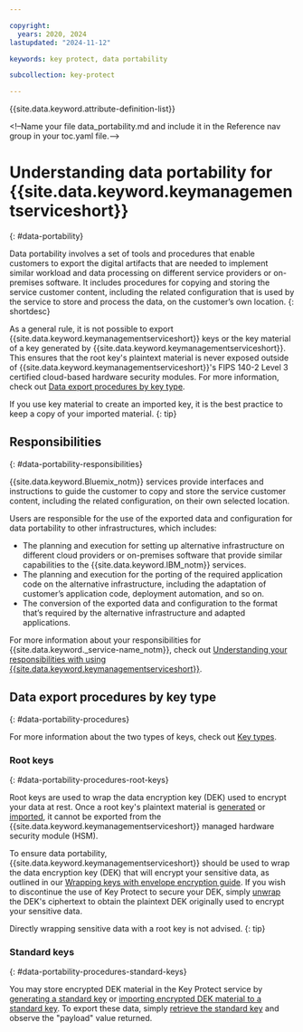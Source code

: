 ```yaml
---

copyright:
  years: 2020, 2024
lastupdated: "2024-11-12"

keywords: key protect, data portability

subcollection: key-protect

---
```


{{site.data.keyword.attribute-definition-list}}

<!–Name your file data_portability.md and include it in the Reference nav group in your toc.yaml file.–>

# Understanding data portability for {{site.data.keyword.keymanagementserviceshort}}
{: #data-portability}

Data portability involves a set of tools and procedures that enable customers to export the digital artifacts that are needed to implement similar workload and data processing on different service providers or on-premises software. It includes procedures for copying and storing the service customer content, including the related configuration that is used by the service to store and process the data, on the customer’s own location.
{: shortdesc}

As a general rule, it is not possible to export {{site.data.keyword.keymanagementserviceshort}} keys or the key material of a key generated by {{site.data.keyword.keymanagementserviceshort}}. This ensures that the root key's plaintext material is never exposed outside of {{site.data.keyword.keymanagementserviceshort}}'s FIPS 140-2 Level 3 certified cloud-based hardware security modules. For more information, check out [Data export procedures by key type](#data-portability-procedures).

If you use key material to create an imported key, it is the best practice to keep a copy of your imported material.
{: tip}

## Responsibilities
{: #data-portability-responsibilities}

{{site.data.keyword.Bluemix_notm}} services provide interfaces and instructions to guide the customer to copy and store the service customer content, including the related configuration, on their own selected location.

Users are responsible for the use of the exported data and configuration for data portability to other infrastructures, which includes:

* The planning and execution for setting up alternative infrastructure on different cloud providers or on-premises software that provide similar capabilities to the {{site.data.keyword.IBM_notm}} services.
* The planning and execution for the porting of the required application code on the alternative infrastructure, including the adaptation of customer’s application code, deployment automation, and so on.
* The conversion of the exported data and configuration to the format that’s required by the alternative infrastructure and adapted applications.

For more information about your responsibilities for {{site.data.keyword._service-name_notm}}, check out [Understanding your responsibilities with using {{site.data.keyword.keymanagementserviceshort}}](/docs/key-protect?topic=key-protect-shared-responsibilities#disaster-recovery).

## Data export procedures by key type
{: #data-portability-procedures}

For more information about the two types of keys, check out [Key types](/docs/key-protect?topic=key-protect-envelope-encryption#key-types).

### Root keys
{: #data-portability-procedures-root-keys}

Root keys are used to wrap the data encryption key (DEK) used to encrypt your data at rest. Once a root key's plaintext material is [generated](/docs/key-protect?topic=key-protect-create-root-keys) or [imported](/docs/key-protect?topic=key-protect-import-root-keys&interface=ui), it cannot be exported from the {{site.data.keyword.keymanagementserviceshort}} managed hardware security module (HSM).

To ensure data portability, {{site.data.keyword.keymanagementserviceshort}} should be used to wrap the data encryption key (DEK) that will encrypt your sensitive data, as outlined in our [Wrapping keys with envelope encryption guide](/docs/key-protect?topic=key-protect-envelope-encryption#wrapping). If you wish to discontinue the use of Key Protect to secure your DEK, simply [unwrap](/docs/key-protect?topic=key-protect-unwrap-keys&interface=ui) the DEK's ciphertext to obtain the plaintext DEK originally used to encrypt your sensitive data.

Directly wrapping sensitive data with a root key is not advised.
{: tip}

### Standard keys
{: #data-portability-procedures-standard-keys}

You may store encrypted DEK material in the Key Protect service by [generating a standard key](/docs/key-protect?topic=key-protect-create-standard-keys&interface=ui) or [importing encrypted DEK material to a standard key](/docs/key-protect?topic=key-protect-import-standard-keys&interface=ui). To export these data, simply [retrieve the standard key](/docs/key-protect?topic=key-protect-retrieve-key) and observe the "payload" value returned.
